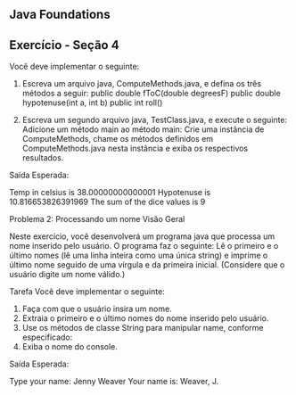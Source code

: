 ## Java Foundations

## Exercício - Seção 4
Você deve implementar o seguinte:

1. Escreva um arquivo java, ComputeMethods.java, e defina os três métodos a seguir:
public double fToC(double degreesF)
public double hypotenuse(int a, int b)
public int roll()

2. Escreva um segundo arquivo java, TestClass.java, e execute o seguinte:
Adicione um método main ao método main:
Crie uma instância de ComputeMethods, chame os métodos definidos em ComputeMethods.java nesta instância e exiba os respectivos resultados.


Saída Esperada:

Temp in celsius is 38.00000000000001
Hypotenuse is 10.816653826391969
The sum of the dice values is 9

Problema 2: Processando um nome
Visão Geral

Neste exercício, você desenvolverá um programa java que processa um nome inserido pelo usuário. 
O programa faz o seguinte:
Lê o primeiro e o último nomes (lê uma linha inteira como uma única string) e imprime o último nome 
seguido de uma vírgula e da primeira inicial. (Considere que o usuário digite um nome válido.) 

 

Tarefa
Você deve implementar o seguinte:
1. Faça com que o usuário insira um nome.
2. Extraia o primeiro e o último nomes do nome inserido pelo usuário. 
3. Use os métodos de classe String para manipular name, conforme especificado:
4. Exiba o nome do console.

Saída Esperada:

Type your name: Jenny Weaver
Your name is: Weaver, J.
